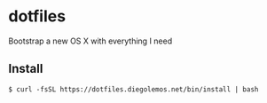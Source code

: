 # dotfiles
Bootstrap a new OS X with everything I need

## Install
```
$ curl -fsSL https://dotfiles.diegolemos.net/bin/install | bash
```
